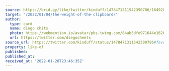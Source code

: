 ```yaml
---
source: https://brid.gy/like/twitter/kinduff/1478471311542390786/1649200994
target: "/2022/01/04/the-weight-of-the-clipboard/"
author:
  type: card
  name: diego chits
  photo: https://webmention.io/avatar/pbs.twimg.com/84ab5dfe971644e1626adef259d1e20a6dbd156731fe0d9cc9f74d38ca50fbbb.jpg
  url: https://twitter.com/diegocheets
source_url: https://twitter.com/kinduff/status/1478471311542390786#favorited-by-1649200994
property: like-of
published:
published_at:
received_at: '2022-01-28T23:46:35Z'
---
```


